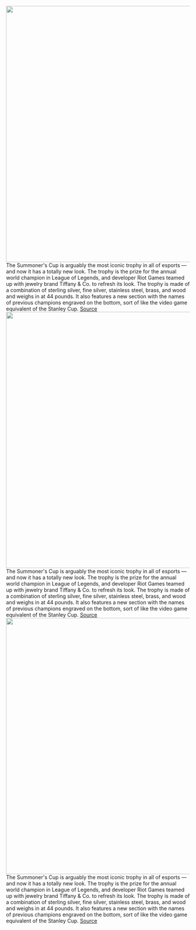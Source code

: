 <img src='https://cdn.vox-cdn.com/thumbor/a8vYOB3kYoJp5YwVJZquYKe2l5Y=/0x0:5200x3468/1200x0/filters:focal(0x0:5200x3468):no_upscale()/cdn.vox-cdn.com/uploads/chorus_asset/file/23981685/1283225638.jpg' width='700px' /><br/>
The Summoner's Cup is arguably the most iconic trophy in all of esports — and now it has a totally new look. The trophy is the prize for the annual world champion in League of Legends, and developer Riot Games teamed up with jewelry brand Tiffany & Co. to refresh its look. The trophy is made of a combination of sterling silver, fine silver, stainless steel, brass, and wood and weighs in at 44 pounds. It also features a new section with the names of previous champions engraved on the bottom, sort of like the video game equivalent of the Stanley Cup.
<a href='https://www.theverge.com/2022/8/30/23328711/league-of-legends-summoners-cup-tiffany-and-co'> Source <a/><img src='https://cdn.vox-cdn.com/thumbor/a8vYOB3kYoJp5YwVJZquYKe2l5Y=/0x0:5200x3468/1200x0/filters:focal(0x0:5200x3468):no_upscale()/cdn.vox-cdn.com/uploads/chorus_asset/file/23981685/1283225638.jpg' width='700px' /><br/>
The Summoner's Cup is arguably the most iconic trophy in all of esports — and now it has a totally new look. The trophy is the prize for the annual world champion in League of Legends, and developer Riot Games teamed up with jewelry brand Tiffany & Co. to refresh its look. The trophy is made of a combination of sterling silver, fine silver, stainless steel, brass, and wood and weighs in at 44 pounds. It also features a new section with the names of previous champions engraved on the bottom, sort of like the video game equivalent of the Stanley Cup.
<a href='https://www.theverge.com/2022/8/30/23328711/league-of-legends-summoners-cup-tiffany-and-co'> Source <a/><img src='https://cdn.vox-cdn.com/thumbor/a8vYOB3kYoJp5YwVJZquYKe2l5Y=/0x0:5200x3468/1200x0/filters:focal(0x0:5200x3468):no_upscale()/cdn.vox-cdn.com/uploads/chorus_asset/file/23981685/1283225638.jpg' width='700px' /><br/>
The Summoner's Cup is arguably the most iconic trophy in all of esports — and now it has a totally new look. The trophy is the prize for the annual world champion in League of Legends, and developer Riot Games teamed up with jewelry brand Tiffany & Co. to refresh its look. The trophy is made of a combination of sterling silver, fine silver, stainless steel, brass, and wood and weighs in at 44 pounds. It also features a new section with the names of previous champions engraved on the bottom, sort of like the video game equivalent of the Stanley Cup.
<a href='https://www.theverge.com/2022/8/30/23328711/league-of-legends-summoners-cup-tiffany-and-co'> Source <a/>